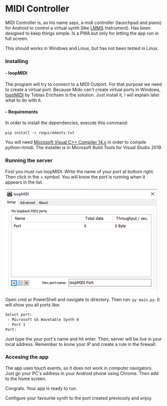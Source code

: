 # MIDI Controller

MIDI Controller is, as his name says, a midi controller (launchpad and piano) for Android to control a virtual synth (like [LMMS](https://lmms.io) Instrument). Has been designed to keep things simple. Is a PWA but only for letting the app run in full screen.

This should works in Windows and Linux, but has not been tested in Linux.

### Installing

#### - loopMIDI

The program will try to connect to a MIDI Outport. For that purpose we need to create a virtual port. Because Mido can't create virtual ports in Windows, [loopMIDI](https://www.tobias-erichsen.de/software/loopmidi.html) by Tobias Erichsen is the solution. Just install it, I will explain later what to do with it.

####  - Requirements

In order to install the dependencies, execute this command:

`pip install -r requirements.txt`

You will need [Microsoft Visual C++ Compiler 14.x](https://visualstudio.microsoft.com/en/downloads/) in order to compile python-rtmidi. The installer is in Microsoft Build Tools for Visual Studio 2019.

### Running the server

First you must run loopMIDI. Write the name of your port at bottom right. Then click in the + symbol.
You will know the port is running when it appears in the list.

![loopMIDI](readme_img/loopMIDI.png)

Open cmd or PowerShell and navigate to directory. Then run: `py main.py`.
It will show you all ports like:

```
Select port: 
 - Microsoft GS Wavetable Synth 0
 - Port 1
Port:
```

Just type the your port's name and hit enter. Then, server will be live in your local address. Remember to know your IP and create a rule in the firewall.

### Accesing the app

The app uses touch events, so it does not work in computer navigators. Just go your PC's address in your Android phone using Chrome. Then add to the home screen.

Congrats. Your app is ready to run.

Configure your favourite synth to the port created previously and enjoy.

